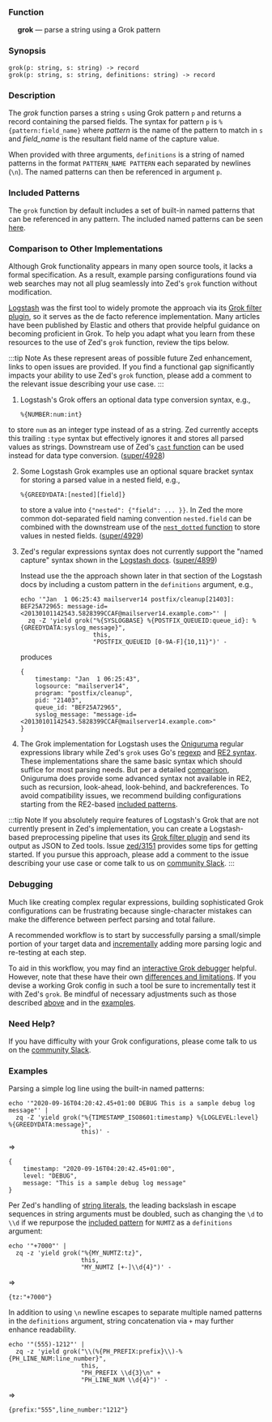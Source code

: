 ### Function

&emsp; **grok** &mdash; parse a string using a Grok pattern

### Synopsis

```
grok(p: string, s: string) -> record
grok(p: string, s: string, definitions: string) -> record
```

### Description

The _grok_ function parses a string `s` using Grok pattern `p` and returns
a record containing the parsed fields. The syntax for pattern `p`
is `%{pattern:field_name}` where _pattern_ is the name of the pattern
to match in `s` and _field_name_ is the resultant field name of the capture
value.

When provided with three arguments, `definitions` is a string
of named patterns in the format `PATTERN_NAME PATTERN` each separated by
newlines (`\n`). The named patterns can then be referenced in argument `p`.

### Included Patterns

The `grok` function by default includes a set of built-in named patterns
that can be referenced in any pattern. The included named patterns can be seen
[here](https://raw.githubusercontent.com/brimdata/super/main/pkg/grok/base.go).

### Comparison to Other Implementations

Although Grok functionality appears in many open source tools, it lacks a
formal specification. As a result, example parsing configurations found via
web searches may not all plug seamlessly into Zed's `grok` function without
modification.

[Logstash](https://www.elastic.co/logstash) was the first tool to widely
promote the approach via its
[Grok filter plugin](https://www.elastic.co/guide/en/logstash/current/plugins-filters-grok.html),
so it serves as the de facto reference implementation. Many articles have
been published by Elastic and others that provide helpful guidance on becoming
proficient in Grok. To help you adapt what you learn from these resources to
the use of Zed's `grok` function, review the tips below.

:::tip Note
As these represent areas of possible future Zed enhancement, links to open
issues are provided. If you find a functional gap significantly impacts your
ability to use Zed's `grok` function, please add a comment to the relevant
issue describing your use case.
:::

1. Logstash's Grok offers an optional data type conversion syntax,
   e.g.,
   ```
   %{NUMBER:num:int}
   ```
  to store `num` as an integer type instead of as a
  string. Zed currently accepts this trailing `:type` syntax but effectively
  ignores it and stores all parsed values as strings. Downstream use of Zed's
  [`cast` function](cast.md) can be used instead for data type conversion.
  ([super/4928](https://github.com/brimdata/super/issues/4928))

2. Some Logstash Grok examples use an optional square bracket syntax for
   storing a parsed value in a nested field, e.g.,
   ```
   %{GREEDYDATA:[nested][field]}
   ```
   to store a value into `{"nested": {"field": ... }}`. In Zed the more common
   dot-separated field naming convention `nested.field` can be combined
   with the downstream use of the [`nest_dotted` function](nest_dotted.md) to
   store values in nested fields.
   ([super/4929](https://github.com/brimdata/super/issues/4929))

3. Zed's regular expressions syntax does not currently support the
   "named capture" syntax shown in the
   [Logstash docs](https://www.elastic.co/guide/en/logstash/current/plugins-filters-grok.html#_custom_patterns).
   ([super/4899](https://github.com/brimdata/super/issues/4899))

   Instead use the the approach shown later in that section of the Logstash
   docs by including a custom pattern in the `definitions` argument, e.g.,

   ```mdtest-command
   echo '"Jan  1 06:25:43 mailserver14 postfix/cleanup[21403]: BEF25A72965: message-id=<20130101142543.5828399CCAF@mailserver14.example.com>"' |
     zq -Z 'yield grok("%{SYSLOGBASE} %{POSTFIX_QUEUEID:queue_id}: %{GREEDYDATA:syslog_message}",
                       this,
                       "POSTFIX_QUEUEID [0-9A-F]{10,11}")' -
   ```

   produces

   ```mdtest-output
   {
       timestamp: "Jan  1 06:25:43",
       logsource: "mailserver14",
       program: "postfix/cleanup",
       pid: "21403",
       queue_id: "BEF25A72965",
       syslog_message: "message-id=<20130101142543.5828399CCAF@mailserver14.example.com>"
   }
   ```

4. The Grok implementation for Logstash uses the
   [Oniguruma](https://github.com/kkos/oniguruma) regular expressions library
   while Zed's `grok` uses Go's [regexp](https://pkg.go.dev/regexp) and
   [RE2 syntax](https://github.com/google/re2/wiki/Syntax). These
   implementations share the same basic syntax which should suffice for most
   parsing needs. But per a detailed
   [comparison](https://en.wikipedia.org/wiki/Comparison_of_regular_expression_engines),
   Oniguruma does provide some advanced syntax not available in RE2,
   such as recursion, look-ahead, look-behind, and backreferences. To
   avoid compatibility issues, we recommend building configurations starting
   from the RE2-based [included patterns](#included-patterns).

:::tip Note
If you absolutely require features of Logstash's Grok that are not currently
present in Zed's implementation, you can create a Logstash-based preprocessing
pipeline that uses its
[Grok filter plugin](https://www.elastic.co/guide/en/logstash/current/plugins-filters-grok.html)
and send its output as JSON to Zed tools. Issue
[zed/3151](https://github.com/brimdata/super/issues/3151) provides some tips for
getting started. If you pursue this approach, please add a comment to the
issue describing your use case or come talk to us on
[community Slack](https://www.brimdata.io/join-slack/).
:::

### Debugging

Much like creating complex regular expressions, building sophisticated Grok
configurations can be frustrating because single-character mistakes can make
the difference between perfect parsing and total failure.

A recommended workflow is to start by successfully parsing a small/simple
portion of your target data and
[incrementally](https://www.elastic.co/blog/slow-and-steady-how-to-build-custom-grok-patterns-incrementally)
adding more parsing logic and re-testing at each step.

To aid in this workflow, you may find an
[interactive Grok debugger](https://grokdebugger.com/) helpful. However, note
that these have their own
[differences and limitations](https://github.com/cjslack/grok-debugger).
If you devise a working Grok config in such a tool be sure to incrementally
test it with Zed's `grok`. Be mindful of necessary adjustments such as those
described [above](#comparison-to-other-implementations) and in the [examples](#examples).

### Need Help?

If you have difficulty with your Grok configurations, please come talk to us
on the [community Slack](https://www.brimdata.io/join-slack/).

### Examples

Parsing a simple log line using the built-in named patterns:
```mdtest-command
echo '"2020-09-16T04:20:42.45+01:00 DEBUG This is a sample debug log message"' |
  zq -Z 'yield grok("%{TIMESTAMP_ISO8601:timestamp} %{LOGLEVEL:level} %{GREEDYDATA:message}",
                    this)' -
```
=>
```mdtest-output
{
    timestamp: "2020-09-16T04:20:42.45+01:00",
    level: "DEBUG",
    message: "This is a sample debug log message"
}
```

Per Zed's handling of [string literals](../expressions.md#literals), the
leading backslash in escape sequences in string arguments must be doubled,
such as changing the `\d` to `\\d` if we repurpose the
[included pattern](#included-patterns) for `NUMTZ` as a `definitions` argument:

```mdtest-command
echo '"+7000"' |
  zq -z 'yield grok("%{MY_NUMTZ:tz}",
                    this,
                    "MY_NUMTZ [+-]\\d{4}")' -
```
=>
```mdtest-output
{tz:"+7000"}
```

In addition to using `\n` newline escapes to separate multiple named patterns
in the `definitions` argument, string concatenation via `+` may further enhance
readability.

```mdtest-command
echo '"(555)-1212"' |
  zq -z 'yield grok("\\(%{PH_PREFIX:prefix}\\)-%{PH_LINE_NUM:line_number}",
                    this, 
                    "PH_PREFIX \\d{3}\n" +
                    "PH_LINE_NUM \\d{4}")' -
```
=>
```mdtest-output
{prefix:"555",line_number:"1212"}
```

